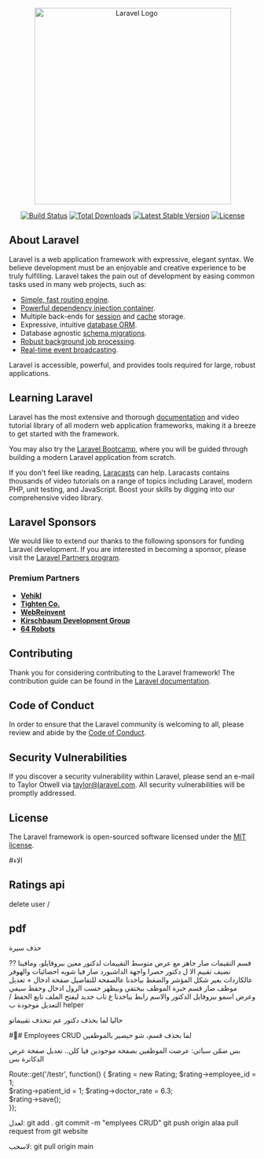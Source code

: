 <p align="center"><a href="https://laravel.com" target="_blank"><img src="https://raw.githubusercontent.com/laravel/art/master/logo-lockup/5%20SVG/2%20CMYK/1%20Full%20Color/laravel-logolockup-cmyk-red.svg" width="400" alt="Laravel Logo"></a></p>

<p align="center">
<a href="https://github.com/laravel/framework/actions"><img src="https://github.com/laravel/framework/workflows/tests/badge.svg" alt="Build Status"></a>
<a href="https://packagist.org/packages/laravel/framework"><img src="https://img.shields.io/packagist/dt/laravel/framework" alt="Total Downloads"></a>
<a href="https://packagist.org/packages/laravel/framework"><img src="https://img.shields.io/packagist/v/laravel/framework" alt="Latest Stable Version"></a>
<a href="https://packagist.org/packages/laravel/framework"><img src="https://img.shields.io/packagist/l/laravel/framework" alt="License"></a>
</p>

## About Laravel

Laravel is a web application framework with expressive, elegant syntax. We believe development must be an enjoyable and creative experience to be truly fulfilling. Laravel takes the pain out of development by easing common tasks used in many web projects, such as:

- [Simple, fast routing engine](https://laravel.com/docs/routing).
- [Powerful dependency injection container](https://laravel.com/docs/container).
- Multiple back-ends for [session](https://laravel.com/docs/session) and [cache](https://laravel.com/docs/cache) storage.
- Expressive, intuitive [database ORM](https://laravel.com/docs/eloquent).
- Database agnostic [schema migrations](https://laravel.com/docs/migrations).
- [Robust background job processing](https://laravel.com/docs/queues).
- [Real-time event broadcasting](https://laravel.com/docs/broadcasting).

Laravel is accessible, powerful, and provides tools required for large, robust applications.

## Learning Laravel

Laravel has the most extensive and thorough [documentation](https://laravel.com/docs) and video tutorial library of all modern web application frameworks, making it a breeze to get started with the framework.

You may also try the [Laravel Bootcamp](https://bootcamp.laravel.com), where you will be guided through building a modern Laravel application from scratch.

If you don't feel like reading, [Laracasts](https://laracasts.com) can help. Laracasts contains thousands of video tutorials on a range of topics including Laravel, modern PHP, unit testing, and JavaScript. Boost your skills by digging into our comprehensive video library.

## Laravel Sponsors

We would like to extend our thanks to the following sponsors for funding Laravel development. If you are interested in becoming a sponsor, please visit the [Laravel Partners program](https://partners.laravel.com).

### Premium Partners

- **[Vehikl](https://vehikl.com/)**
- **[Tighten Co.](https://tighten.co)**
- **[WebReinvent](https://webreinvent.com/)**
- **[Kirschbaum Development Group](https://kirschbaumdevelopment.com)**
- **[64 Robots](https://64robots.com)**

## Contributing

Thank you for considering contributing to the Laravel framework! The contribution guide can be found in the [Laravel documentation](https://laravel.com/docs/contributions).

## Code of Conduct

In order to ensure that the Laravel community is welcoming to all, please review and abide by the [Code of Conduct](https://laravel.com/docs/contributions#code-of-conduct).

## Security Vulnerabilities

If you discover a security vulnerability within Laravel, please send an e-mail to Taylor Otwell via [taylor@laravel.com](mailto:taylor@laravel.com). All security vulnerabilities will be promptly addressed.

## License

The Laravel framework is open-sourced software licensed under the [MIT license](https://opensource.org/licenses/MIT).


 
#الاء 
## Ratings api
delete user /  

## pdf
حذف سيرة
   
??
قسم التقيمات صار جاهز مع عرض متوسط التقييمات لدكتور معين ببروفايلو، ومافينا نضيف تقييم الا ل دكتور حصرا
واجهة الداشبورد صار فيا شويه احصائيات والهوفر عالكاردات بغير شكل المؤشر والضغط بياخدنا عالصفحة للتفاصيل
صفحة ادخال + تعديل موظف صار قسم خبرة الموظف بيختفي وبيظهر حسب الرول
ادخال وحفظ سيفي وعرض اسمو ببروفايل الدكتور والاسم رابط بياخدنا ع تاب جديد ليفتح الملف
تابع الحفظ / التعديل موجودة ب helper



حاليا لما بحذف دكتور عم تنحذف تقييماتو


##ُ Employees CRUD
لما بحذف قسم، شو حيصير بالموظفين
 
بس ضمّن سباتي:
عرضت الموظفين بصفحة موجودين فيا كلن.. تعديل صفحة عرض الدكاترة بس
 

Route::get('/testr', function() { 
         $rating = new Rating; 
         $rating->employee_id = 1;  
         $rating->patient_id  = 1;
         $rating->doctor_rate = 6.3;        
         $rating->save();             
        });


لعدل:
git add .
git commit -m "emplyees CRUD"
git push origin alaa
pull request from git website

لاسحب:
git pull origin main

